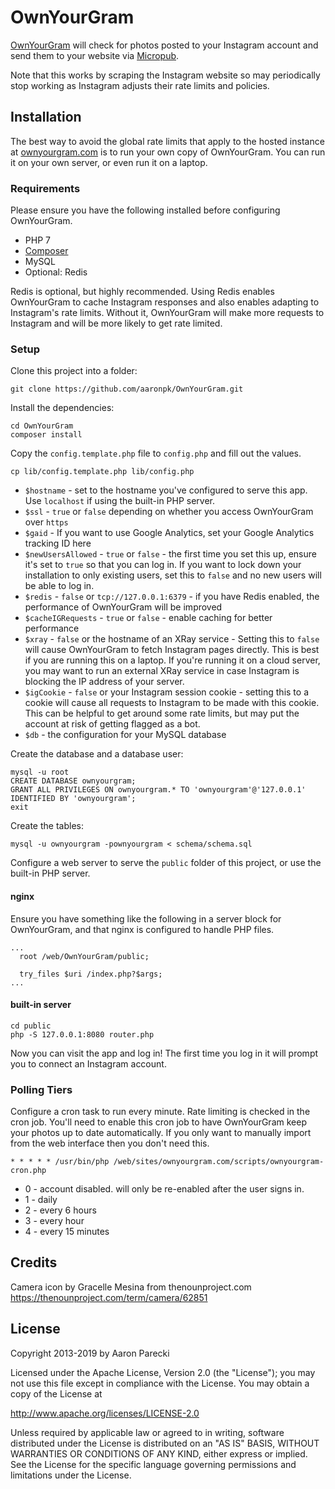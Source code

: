 OwnYourGram
===========

[OwnYourGram](https://ownyourgram.com) will check for photos posted to your Instagram account and send them to your website via [Micropub](https://micropub.net).

Note that this works by scraping the Instagram website so may periodically stop working as Instagram adjusts their rate limits and policies.

## Installation

The best way to avoid the global rate limits that apply to the hosted instance at [ownyourgram.com](https://ownyourgram.com) is to run your own copy of OwnYourGram. You can run it on your own server, or even run it on a laptop.

### Requirements

Please ensure you have the following installed before configuring OwnYourGram.

* PHP 7
* [Composer](https://getcomposer.org)
* MySQL
* Optional: Redis

Redis is optional, but highly recommended. Using Redis enables OwnYourGram to cache Instagram responses and also enables adapting to Instagram's rate limits. Without it, OwnYourGram will make more requests to Instagram and will be more likely to get rate limited.

### Setup

Clone this project into a folder:

```
git clone https://github.com/aaronpk/OwnYourGram.git
```

Install the dependencies:

```
cd OwnYourGram
composer install
```

Copy the `config.template.php` file to `config.php` and fill out the values.

```
cp lib/config.template.php lib/config.php
```

* `$hostname` - set to the hostname you've configured to serve this app. Use `localhost` if using the built-in PHP server.
* `$ssl` - `true` or `false` depending on whether you access OwnYourGram over `https`
* `$gaid` - If you want to use Google Analytics, set your Google Analytics tracking ID here
* `$newUsersAllowed` - `true` or `false` - the first time you set this up, ensure it's set to `true` so that you can log in. If you want to lock down your installation to only existing users, set this to `false` and no new users will be able to log in.
* `$redis` - `false` or `tcp://127.0.0.1:6379` - if you have Redis enabled, the performance of OwnYourGram will be improved
* `$cacheIGRequests` - `true` or `false` - enable caching for better performance
* `$xray` - `false` or the hostname of an XRay service - Setting this to `false` will cause OwnYourGram to fetch Instagram pages directly. This is best if you are running this on a laptop. If you're running it on a cloud server, you may want to run an external XRay service in case Instagram is blocking the IP address of your server.
* `$igCookie` - `false` or your Instagram session cookie - setting this to a cookie will cause all requests to Instagram to be made with this cookie. This can be helpful to get around some rate limits, but may put the account at risk of getting flagged as a bot.
* `$db` - the configuration for your MySQL database

Create the database and a database user:

```
mysql -u root
CREATE DATABASE ownyourgram;
GRANT ALL PRIVILEGES ON ownyourgram.* TO 'ownyourgram'@'127.0.0.1' IDENTIFIED BY 'ownyourgram';
exit
```

Create the tables:

```
mysql -u ownyourgram -pownyourgram < schema/schema.sql
```

Configure a web server to serve the `public` folder of this project, or use the built-in PHP server.

#### nginx

Ensure you have something like the following in a server block for OwnYourGram, and that nginx is configured to handle PHP files.

```
...
  root /web/OwnYourGram/public;

  try_files $uri /index.php?$args;
...
```

#### built-in server

```
cd public
php -S 127.0.0.1:8080 router.php
```

Now you can visit the app and log in! The first time you log in it will prompt you to connect an Instagram account.


### Polling Tiers

Configure a cron task to run every minute. Rate limiting is checked in the cron job. You'll need to enable this cron job to have OwnYourGram keep your photos up to date automatically. If you only want to manually import from the web interface then you don't need this.

```
* * * * * /usr/bin/php /web/sites/ownyourgram.com/scripts/ownyourgram-cron.php
```

* 0 - account disabled. will only be re-enabled after the user signs in.
* 1 - daily
* 2 - every 6 hours
* 3 - every hour
* 4 - every 15 minutes

## Credits

Camera icon by Gracelle Mesina from thenounproject.com
https://thenounproject.com/term/camera/62851

## License

Copyright 2013-2019 by Aaron Parecki

Licensed under the Apache License, Version 2.0 (the "License");
you may not use this file except in compliance with the License.
You may obtain a copy of the License at

http://www.apache.org/licenses/LICENSE-2.0

Unless required by applicable law or agreed to in writing, software
distributed under the License is distributed on an "AS IS" BASIS,
WITHOUT WARRANTIES OR CONDITIONS OF ANY KIND, either express or implied.
See the License for the specific language governing permissions and
limitations under the License.

